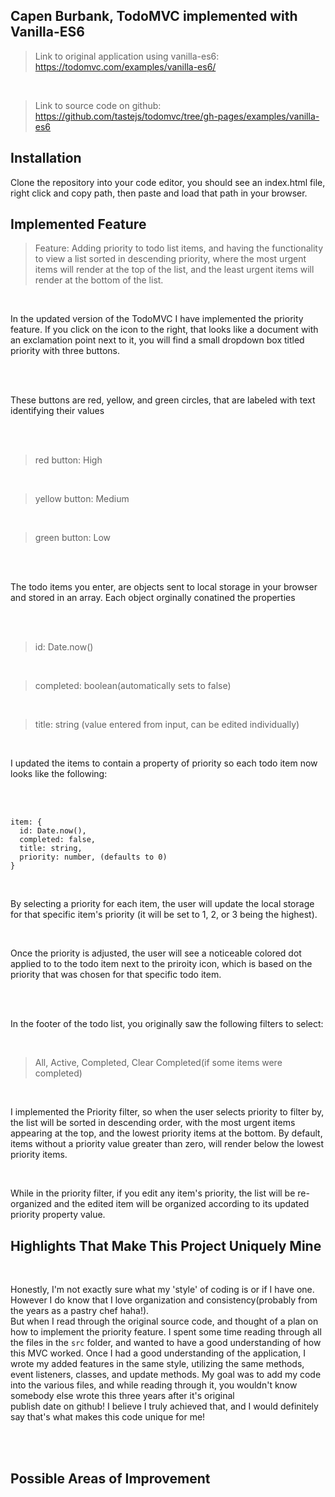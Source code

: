 ## Capen Burbank, TodoMVC implemented with Vanilla-ES6

> Link to original application using vanilla-es6: https://todomvc.com/examples/vanilla-es6/ 

<br>

> Link to source code on github: https://github.com/tastejs/todomvc/tree/gh-pages/examples/vanilla-es6

## Installation

Clone the repository into your code editor, you should see an index.html file, right click and copy path, then paste and load that path in your browser.

## Implemented Feature

> Feature: Adding priority to todo list items, and having the functionality to view a list sorted in descending priority, where the most urgent
>          items will render at the top of the list, and the least urgent items will render at the bottom of the list.
<br>

In the updated version of the TodoMVC I have implemented the priority feature. If you click on the icon to the right, that looks like a document with an exclamation 
point next to it, you will find a small dropdown box titled priority with three buttons.

<br>
<br>

These buttons are red, yellow, and green circles, that are labeled with text identifying their values

<br>
<br>

> red button: High

<br>

> yellow button: Medium

<br>

> green button: Low

<br>
<br>

The todo items you enter, are objects sent to local storage in your browser and stored in an array. Each object orginally conatined the properties 

<br>
<br>

> id: Date.now()  

<br> 

> completed: boolean(automatically sets to false)  

<br>

> title: string (value entered from input, can be edited individually)  

<br>

I updated the items to contain a property of priority so each todo item now looks like the following:

<br>
<br>

```
item: {
  id: Date.now(),
  completed: false,
  title: string,
  priority: number, (defaults to 0)
}

```
<br>

By selecting a priority for each item, the user will update the local storage for that specific item's priority (it will be set to 1, 2, or 3 being the highest).

<br>

Once the priority is adjusted, the user will see a noticeable colored dot applied to to the todo item next to the priroity icon, which is based on the priority
that was chosen for that specific todo item.

<br>
<br>

In the footer of the todo list, you originally saw the following filters to select:

<br>

> All, Active, Completed, Clear Completed(if some items were completed)

<br>

I implemented the Priority filter, so when the user selects priority to filter by, the list will be sorted in descending order, with the most urgent items  
appearing at the top, and the lowest priority items at the bottom. By default, items without a priority value greater than zero, will render below the lowest   
priority items.

<br>

While in the priority filter, if you edit any item's priority, the list will be re-organized and the edited item will be organized according to its updated  
priority property value.

## Highlights That Make This Project Uniquely Mine

<br>

Honestly, I'm not exactly sure what my 'style' of coding is or if I have one. However I do know that I love organization and consistency(probably from the years
as a pastry chef haha!).  
But when I read through the original source code, and thought of a plan on how to implement the priority feature. I spent some time reading through all the
files in the `src` folder, and wanted to have a good understanding of how this MVC worked. Once I had a good understanding of the application, I wrote my
added features in the same style, utilizing the same methods, event listeners, classes, and update methods. 
My goal was to add my code into the various files, and while reading through it, you wouldn't know somebody else wrote this three years after it's original  
publish date on github! I believe I truly achieved that, and I would definitely say that's what makes this code unique for me!

<br>
<br>

## Possible Areas of Improvement

<br>
<br>




























